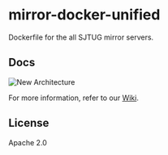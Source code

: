 # mirror-docker-unified

Dockerfile for the all SJTUG mirror servers.

## Docs

![New Architecture](docs/images/new-arch.png)

For more information, refer to our [Wiki](https://github.com/sjtug/mirror-docker-unified/wiki).

## License

Apache 2.0